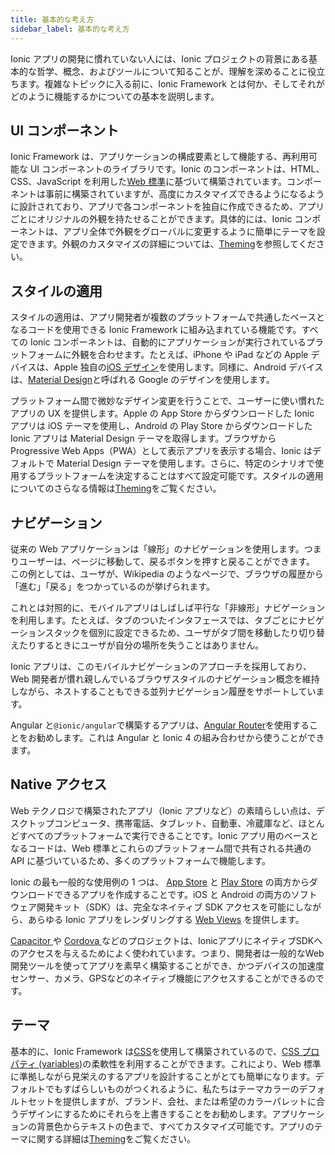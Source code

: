 ```yaml
---
title: 基本的な考え方
sidebar_label: 基本的な考え方
---
```


<head>
  <title>App Development Core Concepts and Tools - Ionic Framework API</title>
  <meta
    name="description"
    content="For those new to Ionic app development, a high-level understanding of the core concepts and tools behind the project helps. Read to learn more about Ionic API."
  />
</head>

Ionic アプリの開発に慣れていない人には、Ionic プロジェクトの背景にある基本的な哲学、概念、およびツールについて知ることが、理解を深めることに役立ちます。複雑なトピックに入る前に、Ionic Framework とは何か、そしてそれがどのように機能するかについての基本を説明します。

## UI コンポーネント

Ionic Framework は、アプリケーションの構成要素として機能する、再利用可能な UI コンポーネントのライブラリです。Ionic のコンポーネントは、HTML、CSS、JavaScript を利用した[Web 標準](../reference/glossary.md#web-standards)に基づいて構築されています。コンポーネントは事前に構築されていますが、高度にカスタマイズできるようになるように設計されており、アプリで各コンポーネントを独自に作成できるため、アプリごとにオリジナルの外観を持たせることができます。具体的には、Ionic コンポーネントは、アプリ全体で外観をグローバルに変更するように簡単にテーマを設定できます。外観のカスタマイズの詳細については、[Theming](../theming/basics.md)を参照してください。

## スタイルの適用

スタイルの適用は、アプリ開発者が複数のプラットフォームで共通したベースとなるコードを使用できる Ionic Framework に組み込まれている機能です。すべての Ionic コンポーネントは、自動的にアプリケーションが実行されているプラットフォームに外観を合わせます。たとえば、iPhone や iPad などの Apple デバイスは、Apple 独自の<a href="https://www.apple.com/ios" target="_blank">iOS デザイン</a>を使用します。同様に、Android デバイスは、<a href="https://material.io/guidelines/" target="_blank">Material Design</a>と呼ばれる Google のデザインを使用します。

プラットフォーム間で微妙なデザイン変更を行うことで、ユーザーに使い慣れたアプリの UX を提供します。Apple の App Store からダウンロードした Ionic アプリは iOS テーマを使用し、Android の Play Store からダウンロードした Ionic アプリは Material Design テーマを取得します。ブラウザから Progressive Web Apps（PWA）として表示アプリを表示する場合、Ionic はデフォルトで Material Design テーマを使用します。さらに、特定のシナリオで使用するプラットフォームを決定することはすべて設定可能です。スタイルの適用についてのさらなる情報は[Theming](../theming/basics.md)をご覧ください。

## ナビゲーション

従来の Web アプリケーションは「線形」のナビゲーションを使用します。つまりユーザーは、ページに移動して、戻るボタンを押すと戻ることができます。
この例としては、ユーザが、Wikipedia のようなページで、ブラウザの履歴から「進む」「戻る」をつかっているのが挙げられます。

これとは対照的に、モバイルアプリはしばしば平行な「非線形」ナビゲーションを利用します。たとえば、タブのついたインタフェースでは、タブごとにナビゲーションスタックを個別に設定できるため、ユーザがタブ間を移動したり切り替えたりするときにユーザが自分の場所を失うことはありません。

Ionic アプリは、このモバイルナビゲーションのアプローチを採用しており、Web 開発者が慣れ親しんでいるブラウザスタイルのナビゲーション概念を維持しながら、ネストすることもできる並列ナビゲーション履歴をサポートしています。

Angular と`@ionic/angular`で構築するアプリは、<a href="https://angular.jp/guide/router" target="_blank">Angular Router</a>を使用することをお勧めします。これは Angular と Ionic 4 の組み合わせから使うことができます。

## Native アクセス

Web テクノロジで構築されたアプリ（Ionic アプリなど）の素晴らしい点は、デスクトップコンピュータ、携帯電話、タブレット、自動車、冷蔵庫など、ほとんどすべてのプラットフォームで実行できることです。Ionic アプリ用のベースとなるコードは、Web 標準とこれらのプラットフォーム間で共有される共通の API に基づいているため、多くのプラットフォームで機能します。

Ionic の最も一般的な使用例の 1 つは、 <a href="https://www.apple.com/ios/app-store/" target="_blank">App Store</a> と <a href="https://play.google.com/" target="_blank">Play Store</a> の両方からダウンロードできるアプリを作成することです。iOS と Android の両方のソフトウェア開発キット（SDK）は、完全なネイティブ SDK アクセスを可能にしながら、あらゆる Ionic アプリをレンダリングする [Web Views](webview.md) を提供します。

<a href="https://capacitorjs.com/" target="_blank">
  Capacitor
</a> や <a href="https://cordova.apache.org/" target="_blank">
  Cordova
</a> などのプロジェクトは、IonicアプリにネイティブSDKへのアクセスを与えるためによく使われています。つまり、開発者は一般的なWeb開発ツールを使ってアプリを素早く構築することができ、かつデバイスの加速度センサー、カメラ、GPSなどのネイティブ機能にアクセスすることができるのです。

## テーマ

基本的に、Ionic Framework は<a href="https://developer.mozilla.org/en-US/docs/Web/CSS" target="_blank">CSS</a>を使用して構築されているので、<a href="https://developer.mozilla.org/en-US/docs/Web/CSS/Using_CSS_variables" target="_blank">CSS プロパティ (variables)</a>の柔軟性を利用することができます。これにより、Web 標準に準拠しながら見栄えのするアプリを設計することがとても簡単になります。デフォルトでもすばらしいものがつくれるように、私たちはテーマカラーのデフォルトセットを提供しますが、ブランド、会社、または希望のカラーパレットに合うデザインにするためにそれらを上書きすることをお勧めします。アプリケーションの背景色からテキストの色まで、すべてカスタマイズ可能です。アプリのテーマに関する詳細は[Theming](../theming/basics.md)をご覧ください。
